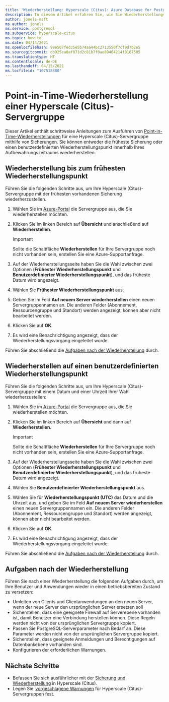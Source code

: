 ```yaml
---
title: 'Wiederherstellung: Hyperscale (Citus): Azure Database for PostgreSQL: Azure-Portal'
description: In diesem Artikel erfahren Sie, wie Sie Wiederherstellungsvorgänge in Azure Database for PostgreSQL Hyperscale (Citus) über das Azure-Portal durchführen.
author: jonels-msft
ms.author: jonels
ms.service: postgresql
ms.subservice: hyperscale-citus
ms.topic: how-to
ms.date: 04/14/2021
ms.openlocfilehash: 99e507fed35e5b74aa44bc2713550f7cf9d7b2e5
ms.sourcegitcommit: db925ea0af071d2c81b7f0ae89464214f8167505
ms.translationtype: HT
ms.contentlocale: de-DE
ms.lasthandoff: 04/15/2021
ms.locfileid: "107518880"
---
```

# <a name="point-in-time-restore-of-a-hyperscale-citus-server-group"></a>Point-in-Time-Wiederherstellung einer Hyperscale (Citus)-Servergruppe

Dieser Artikel enthält schrittweise Anleitungen zum Ausführen von [Point-in-Time-Wiederherstellungen](concepts-hyperscale-backup.md#restore) für eine Hyperscale (Citus)-Servergruppe mithilfe von Sicherungen. Sie können entweder die früheste Sicherung oder einen benutzerdefinierten Wiederherstellungspunkt innerhalb Ihres Aufbewahrungszeitraums wiederherstellen.

## <a name="restoring-to-the-earliest-restore-point"></a>Wiederherstellung bis zum frühesten Wiederherstellungspunkt

Führen Sie die folgenden Schritte aus, um Ihre Hyperscale (Citus)-Servergruppe mit der frühesten vorhandenen Sicherung wiederherzustellen.

1.  Wählen Sie im [Azure-Portal](https://portal.azure.com/) die Servergruppe aus, die Sie wiederherstellen möchten.

2.  Klicken Sie im linken Bereich auf **Übersicht** und anschließend auf **Wiederherstellen**.

    > [!IMPORTANT]
    > Sollte die Schaltfläche **Wiederherstellen** für Ihre Servergruppe noch nicht vorhanden sein, erstellen Sie eine Azure-Supportanfrage.

3.  Auf der Wiederherstellungsseite haben Sie die Wahl zwischen zwei Optionen (**Frühester Wiederherstellungspunkt** und **Benutzerdefinierter Wiederherstellungspunkt**), und das früheste Datum wird angezeigt.

4.  Wählen Sie **Frühester Wiederherstellungspunkt** aus.

5.  Geben Sie im Feld **Auf neuem Server wiederherstellen** einen neuen Servergruppennamen an. Die anderen Felder (Abonnement, Ressourcengruppe und Standort) werden angezeigt, können aber nicht bearbeitet werden.

6.  Klicken Sie auf **OK**.

7.  Es wird eine Benachrichtigung angezeigt, dass der Wiederherstellungsvorgang eingeleitet wurde.

Führen Sie abschließend die [Aufgaben nach der Wiederherstellung](#post-restore-tasks) durch.

## <a name="restoring-to-a-custom-restore-point"></a>Wiederherstellen auf einen benutzerdefinierten Wiederherstellungspunkt

Führen Sie die folgenden Schritte aus, um Ihre Hyperscale (Citus)-Servergruppe mit einem Datum und einer Uhrzeit Ihrer Wahl wiederherzustellen:

1.  Wählen Sie im [Azure-Portal](https://portal.azure.com/) die Servergruppe aus, die Sie wiederherstellen möchten.

2.  Klicken Sie im linken Bereich auf **Übersicht** und dann auf **Wiederherstellen**.

    > [!IMPORTANT]
    > Sollte die Schaltfläche **Wiederherstellen** für Ihre Servergruppe noch nicht vorhanden sein, erstellen Sie eine Azure-Supportanfrage.

3.  Auf der Wiederherstellungsseite haben Sie die Wahl zwischen zwei Optionen (**Frühester Wiederherstellungspunkt** und **Benutzerdefinierter Wiederherstellungspunkt**), und das früheste Datum wird angezeigt.

4.  Wählen Sie **Benutzerdefinierter Wiederherstellungspunkt** aus.

5.  Wählen Sie für **Wiederherstellungspunkt (UTC)** das Datum und die Uhrzeit aus, und geben Sie im Feld **Auf neuem Server wiederherstellen** einen neuen Servergruppennamen ein. Die anderen Felder (Abonnement, Ressourcengruppe und Standort) werden angezeigt, können aber nicht bearbeitet werden.
 
6.  Klicken Sie auf **OK**.

7.  Es wird eine Benachrichtigung angezeigt, dass der Wiederherstellungsvorgang eingeleitet wurde.

Führen Sie abschließend die [Aufgaben nach der Wiederherstellung](#post-restore-tasks) durch.

## <a name="post-restore-tasks"></a>Aufgaben nach der Wiederherstellung

Führen Sie nach einer Wiederherstellung die folgenden Aufgaben durch, um Ihre Benutzer und Anwendungen wieder in einen betriebsbereiten Zustand zu versetzen:

* Umleiten von Clients und Clientanwendungen an den neuen Server, wenn der neue Server den ursprünglichen Server ersetzen soll
* Sicherstellen, dass eine geeignete Firewall auf Serverebene vorhanden ist, damit Benutzer eine Verbindung herstellen können. Diese Regeln werden nicht von der ursprünglichen Servergruppe kopiert.
* Passen Sie PostgreSQL-Serverparameter nach Bedarf an. Diese Parameter werden nicht von der ursprünglichen Servergruppe kopiert.
* Sicherstellen, dass geeignete Anmeldungen und Berechtigungen auf Datenbankebene vorhanden sind.
* Konfigurieren der erforderlichen Warnungen.

## <a name="next-steps"></a>Nächste Schritte

* Befassen Sie sich ausführlicher mit der [Sicherung und Wiederherstellung](concepts-hyperscale-backup.md) in Hyperscale (Citus).
* Legen Sie  [vorgeschlagene Warnungen](./howto-hyperscale-alert-on-metric.md#suggested-alerts) für Hyperscale (Citus)-Servergruppen fest.
